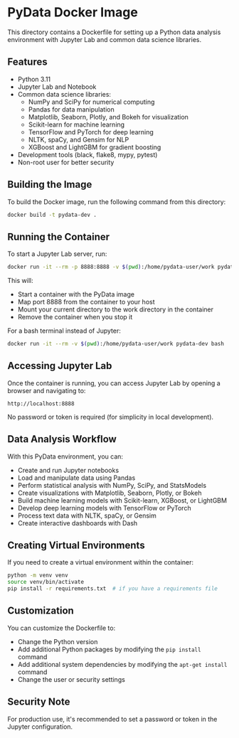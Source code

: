 # PyData Docker Image

This directory contains a Dockerfile for setting up a Python data analysis environment with Jupyter Lab and common data science libraries.

## Features

- Python 3.11
- Jupyter Lab and Notebook
- Common data science libraries:
  - NumPy and SciPy for numerical computing
  - Pandas for data manipulation
  - Matplotlib, Seaborn, Plotly, and Bokeh for visualization
  - Scikit-learn for machine learning
  - TensorFlow and PyTorch for deep learning
  - NLTK, spaCy, and Gensim for NLP
  - XGBoost and LightGBM for gradient boosting
- Development tools (black, flake8, mypy, pytest)
- Non-root user for better security

## Building the Image

To build the Docker image, run the following command from this directory:

```bash
docker build -t pydata-dev .
```

## Running the Container

To start a Jupyter Lab server, run:

```bash
docker run -it --rm -p 8888:8888 -v $(pwd):/home/pydata-user/work pydata-dev
```

This will:

- Start a container with the PyData image
- Map port 8888 from the container to your host
- Mount your current directory to the work directory in the container
- Remove the container when you stop it

For a bash terminal instead of Jupyter:

```bash
docker run -it --rm -v $(pwd):/home/pydata-user/work pydata-dev bash
```

## Accessing Jupyter Lab

Once the container is running, you can access Jupyter Lab by opening a browser and navigating to:

```
http://localhost:8888
```

No password or token is required (for simplicity in local development).

## Data Analysis Workflow

With this PyData environment, you can:

- Create and run Jupyter notebooks
- Load and manipulate data using Pandas
- Perform statistical analysis with NumPy, SciPy, and StatsModels
- Create visualizations with Matplotlib, Seaborn, Plotly, or Bokeh
- Build machine learning models with Scikit-learn, XGBoost, or LightGBM
- Develop deep learning models with TensorFlow or PyTorch
- Process text data with NLTK, spaCy, or Gensim
- Create interactive dashboards with Dash

## Creating Virtual Environments

If you need to create a virtual environment within the container:

```bash
python -m venv venv
source venv/bin/activate
pip install -r requirements.txt  # if you have a requirements file
```

## Customization

You can customize the Dockerfile to:

- Change the Python version
- Add additional Python packages by modifying the `pip install` command
- Add additional system dependencies by modifying the `apt-get install` command
- Change the user or security settings

## Security Note

For production use, it's recommended to set a password or token in the Jupyter configuration.
